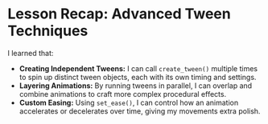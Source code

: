 # Lesson Recap: Advanced Tween Techniques

I learned that:

- **Creating Independent Tweens:** I can call `create_tween()` multiple times to spin up distinct tween objects, each with its own timing and settings.
- **Layering Animations:** By running tweens in parallel, I can overlap and combine animations to craft more complex procedural effects.
- **Custom Easing:** Using `set_ease()`, I can control how an animation accelerates or decelerates over time, giving my movements extra polish.


